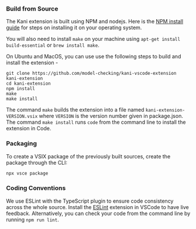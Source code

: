 ### Build from Source

The Kani extension is built using NPM and nodejs. Here is the [NPM install guide](https://nodejs.org/en/download)
for steps on installing it on your operating system.

You will also need to install `make` on your machine using `apt-get install build-essential` or `brew install make`.

On Ubuntu and MacOS, you can use use the following steps to build and install the extension -

```
git clone https://github.com/model-checking/kani-vscode-extension kani-extension
cd kani-extension
npm install
make
make install
```

The command `make` builds the extension into a file
named `kani-extension-VERSION.vsix` where `VERSION` is the version number
given in package.json.
The command `make install` runs `code` from the command line to
install the extension in Code.

### Packaging

To create a VSIX package of the previously built sources, create the package through the CLI:

```sh
npx vsce package
```

### Coding Conventions

We use ESLint with the TypeScript plugin to ensure code consistency across the whole source. Install the [ESLint](https://marketplace.visualstudio.com/items?itemName=dbaeumer.vscode-eslint) extension in VSCode to have live feedback. Alternatively, you can check your code from the command line by running `npm run lint`.
